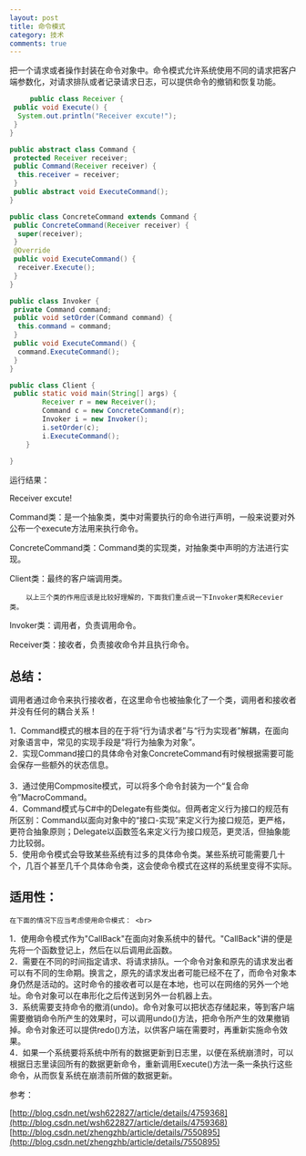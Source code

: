 ```yaml
---
layout: post
title: 命令模式
category: 技术
comments: true
---
```


把一个请求或者操作封装在命令对象中。命令模式允许系统使用不同的请求把客户端参数化，对请求排队或者记录请求日志，可以提供命令的撤销和恢复功能。

```java
	 public class Receiver {
 public void Execute() {
  System.out.println("Receiver excute!");
 }
}

public abstract class Command {
 protected Receiver receiver;
 public Command(Receiver receiver) {
  this.receiver = receiver;
 }
 public abstract void ExecuteCommand();
}

public class ConcreteCommand extends Command {
 public ConcreteCommand(Receiver receiver) {
  super(receiver);
 }
 @Override
 public void ExecuteCommand() {
  receiver.Execute();
 }
}

public class Invoker {
 private Command command;
 public void setOrder(Command command) {
  this.command = command;
 }
 public void ExecuteCommand() {
  command.ExecuteCommand();
 }
}

public class Client {
 public static void main(String[] args) {   
        Receiver r = new Receiver();   
        Command c = new ConcreteCommand(r);    
        Invoker i = new Invoker();   
        i.setOrder(c);   
        i.ExecuteCommand();   
    }  
  
}
```

运行结果：

Receiver excute!

Command类：是一个抽象类，类中对需要执行的命令进行声明，一般来说要对外公布一个execute方法用来执行命令。

ConcreteCommand类：Command类的实现类，对抽象类中声明的方法进行实现。

Client类：最终的客户端调用类。

        以上三个类的作用应该是比较好理解的，下面我们重点说一下Invoker类和Recevier类。

Invoker类：调用者，负责调用命令。

Receiver类：接收者，负责接收命令并且执行命令。

## 总结： <br>  

调用者通过命令来执行接收者，在这里命令也被抽象化了一个类，调用者和接收者并没有任何的耦合关系！

1．Command模式的根本目的在于将“行为请求者”与“行为实现者”解耦，在面向对象语言中，常见的实现手段是“将行为抽象为对象”。<br> 
2．实现Command接口的具体命令对象ConcreteCommand有时候根据需要可能会保存一些额外的状态信息。<br>  
3．通过使用Compmosite模式，可以将多个命令封装为一个“复合命令”MacroCommand。 <br> 
4．Command模式与C#中的Delegate有些类似。但两者定义行为接口的规范有所区别：Command以面向对象中的“接口-实现”来定义行为接口规范，更严格，更符合抽象原则；Delegate以函数签名来定义行为接口规范，更灵活，但抽象能力比较弱。 <br> 
5．使用命令模式会导致某些系统有过多的具体命令类。某些系统可能需要几十个，几百个甚至几千个具体命令类，这会使命令模式在这样的系统里变得不实际。<br> 

## 适用性： <br> 
    在下面的情况下应当考虑使用命令模式： <br> 
1．使用命令模式作为"CallBack"在面向对象系统中的替代。"CallBack"讲的便是先将一个函数登记上，然后在以后调用此函数。 <br> 
2．需要在不同的时间指定请求、将请求排队。一个命令对象和原先的请求发出者可以有不同的生命期。换言之，原先的请求发出者可能已经不在了，而命令对象本身仍然是活动的。这时命令的接收者可以是在本地，也可以在网络的另外一个地址。命令对象可以在串形化之后传送到另外一台机器上去。 <br> 
3．系统需要支持命令的撤消(undo)。命令对象可以把状态存储起来，等到客户端需要撤销命令所产生的效果时，可以调用undo()方法，把命令所产生的效果撤销掉。命令对象还可以提供redo()方法，以供客户端在需要时，再重新实施命令效果。 <br> 
4．如果一个系统要将系统中所有的数据更新到日志里，以便在系统崩溃时，可以根据日志里读回所有的数据更新命令，重新调用Execute()方法一条一条执行这些命令，从而恢复系统在崩溃前所做的数据更新。<br> 

参考：<br> 

[http://blog.csdn.net/wsh622827/article/details/4759368](http://blog.csdn.net/wsh622827/article/details/4759368)
[http://blog.csdn.net/zhengzhb/article/details/7550895](http://blog.csdn.net/zhengzhb/article/details/7550895)
